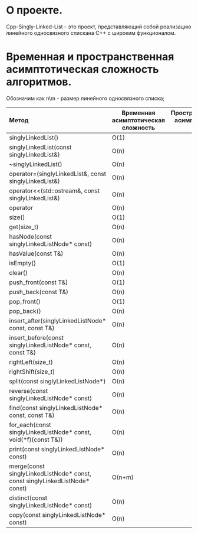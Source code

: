 # О проекте.
Cpp-Singly-Linked-List - это проект, представляющий собой реализацию линейного односвязного спискана C++ с широким функционалом.

# Временная и пространственная асимптотическая сложность алгоритмов.
Обозначим как 
n\m - размер линейного односвязного списка;

|Метод|Временная асимптотическая сложность|Пространственная асимптотическая сложность|
:----------|----------|-----------:
|singlyLinkedList()|O(1)|O(1)|
|singlyLinkedList(const singlyLinkedList<T>&)|O(n)|O(n)|
|~singlyLinkedList()|O(n)|O(1)|
|operator=(singlyLinkedList<T>&, const singlyLinkedList<T>&)|O(n)|O(n)|
|operator<<(std::ostream&, const singlyLinkedList<T>&)|O(n)|O(1)|
|operator[](size_t)|O(n)|O(1)|
|size()|O(1)|O(1)|
|get(size_t)|O(n)|O(1)|
|hasNode(const singlyLinkedListNode<T>* const)|O(n)|O(1)|
|hasValue(const T&)|O(n)|O(1)|
|isEmpty()|O(1)|O(1)|
|clear()|O(n)|O(1)|
|push_front(const T&)|O(1)|O(1)|
|push_back(const T&)|O(n)|O(1)|
|pop_front()|O(1)|O(1)|
|pop_back()|O(n)|O(1)|
|insert_after(singlyLinkedListNode<T>* const, const T&)|O(n)|O(1)|
|insert_before(const singlyLinkedListNode<T>* const, const T&)|O(n)|O(1)|
|rightLeft(size_t)|O(n)|O(1)|
|rightShift(size_t)|O(n)|O(1)|
|split(const singlyLinkedListNode<T>*)|O(n)|O(n)|
|reverse(const singlyLinkedListNode<T>* const)|O(n)|O(n)|
|find(const singlyLinkedListNode<T>* const, const T&)|O(n)|O(1)|
|for_each(const singlyLinkedListNode<T>* const, void(\*f)(const T&))|O(n)|O(1)|
|print(const singlyLinkedListNode<T>* const)|O(n)|O(1)|
|merge(const singlyLinkedListNode<T>* const, const singlyLinkedListNode<T>* const)|O(n+m)|O(n+m)|
|distinct(const singlyLinkedListNode<T>* const)|O(n)|O(n)|
|copy(const singlyLinkedListNode<T>* const)|O(n)|O(n)|


